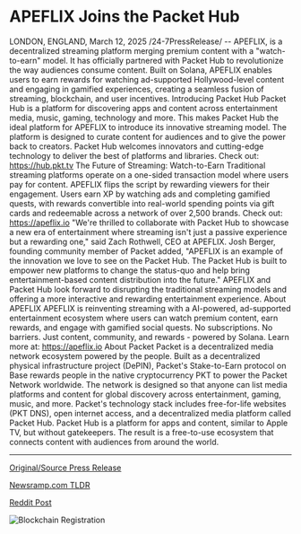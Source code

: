 # APEFLIX Joins the Packet Hub

LONDON, ENGLAND, March 12, 2025 /24-7PressRelease/ -- APEFLIX, is a decentralized streaming platform merging premium content with a "watch-to-earn" model. It has officially partnered with Packet Hub to revolutionize the way audiences consume content. Built on Solana, APEFLIX enables users to earn rewards for watching ad-supported Hollywood-level content and engaging in gamified experiences, creating a seamless fusion of streaming, blockchain, and user incentives.  Introducing Packet Hub  Packet Hub is a platform for discovering apps and content across entertainment media, music, gaming, technology and more. This makes Packet Hub the ideal platform for APEFLIX to introduce its innovative streaming model. The platform is designed to curate content for audiences and to give the power back to creators. Packet Hub welcomes innovators and cutting-edge technology to deliver the best of platforms and libraries. Check out: https://hub.pkt.tv   The Future of Streaming: Watch-to-Earn  Traditional streaming platforms operate on a one-sided transaction model where users pay for content. APEFLIX flips the script by rewarding viewers for their engagement. Users earn XP by watching ads and completing gamified quests, with rewards convertible into real-world spending points via gift cards and redeemable across a network of over 2,500 brands. Check out: https://apeflix.io  "We're thrilled to collaborate with Packet Hub to showcase a new era of entertainment where streaming isn't just a passive experience but a rewarding one," said Zach Rothwell, CEO at APEFLIX.   Josh Berger, founding community member of Packet added, "APEFLIX is an example of the innovation we love to see on the Packet Hub. The Packet Hub is built to empower new platforms to change the status-quo and help bring entertainment-based content distribution into the future."  APEFLIX and Packet Hub look forward to disrupting the traditional streaming models and offering a more interactive and rewarding entertainment experience.  About APEFLIX  APEFLIX is reinventing streaming with a AI-powered, ad-supported entertainment ecosystem where users can watch premium content, earn rewards, and engage with gamified social quests. No subscriptions. No barriers. Just content, community, and rewards - powered by Solana. Learn more at: https://apeflix.io  About Packet  Packet is a decentralized media network ecosystem powered by the people. Built as a decentralized physical infrastructure project (DePIN), Packet's Stake-to-Earn protocol on Base rewards people in the native cryptocurrency PKT to power the Packet Network worldwide. The network is designed so that anyone can list media platforms and content for global discovery across entertainment, gaming, music, and more.  Packet's technology stack includes free-for-life websites (PKT DNS), open internet access, and a decentralized media platform called Packet Hub. Packet Hub is a platform for apps and content, similar to Apple TV, but without gatekeepers. The result is a free-to-use ecosystem that connects content with audiences from around the world. 

---

[Original/Source Press Release](https://www.24-7pressrelease.com/press-release/520509/apeflix-joins-the-packet-hub)
                    

[Newsramp.com TLDR](https://newsramp.com/curated-news/apeflix-and-packet-hub-revolutionize-streaming-with-watch-to-earn-model/b26a98a7e6d7ed7bcf79b723a46f4760) 

 



[Reddit Post](https://www.reddit.com/r/Lifestyle_Culture/comments/1j9ebek/apeflix_and_packet_hub_revolutionize_streaming/) 



![Blockchain Registration](https://cdn.newsramp.app/24-7PressRelease/qrcode/253/12/pondG7zQ.webp)